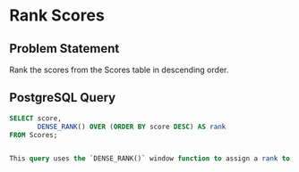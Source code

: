 # Rank Scores

## Problem Statement
Rank the scores from the Scores table in descending order.

## PostgreSQL Query
```sql
SELECT score, 
       DENSE_RANK() OVER (ORDER BY score DESC) AS rank 
FROM Scores;


This query uses the `DENSE_RANK()` window function to assign a rank to each score, with ranks ordered by the score in descending order.
